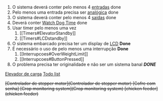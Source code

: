 1. O sistema deverá conter pelo menos 4 [entradas](IO/Entradas#Digital)  done
2. Pelo menos uma entrada precisa ser [analógica](IO/Entradas#Analog) done
3. O sistema deverá conter pelo menos 4 [saídas](IO/Saidas) done
4. Deverá conter [Watch Dog Time](WDTcheckpoints) done
5. Usar timer pelo menos uma vez
	1. [[Timers#ElevatorStandby]]
	2. [[Timers#LCDstandby]]
6. O sistema embarcado precisa ter um display de [LCD](IO/LCD) **Done**
7. É necessário o uso de pelo menos uma interrupção **Done**
	1. [[Interrupcoes#OverWeightLimit]]
	2. [[Interrupcoes#ButtonPressed]]
8. O problema precisa ter originalidade e não ser um sistema banal ***DONE***

[Elevador de carga](Elevador)
[Todo list](TODO)

~~[Controlador de stepper motor](Controlador de stepper motor)
[Cofre com senha]
[Crop monitoring system](Crop monitoring system)
[chicken feeder](chicken feeder)~~